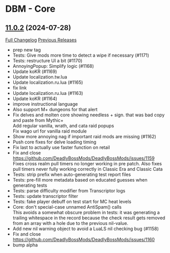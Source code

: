 # DBM - Core

## [11.0.2](https://github.com/DeadlyBossMods/DeadlyBossMods/tree/11.0.2) (2024-07-28)
[Full Changelog](https://github.com/DeadlyBossMods/DeadlyBossMods/compare/11.0.1...11.0.2) [Previous Releases](https://github.com/DeadlyBossMods/DeadlyBossMods/releases)

- prep new tag  
- Tests: Give mods more time to detect a wipe if necessary (#1171)  
- Tests: restructure UI a bit (#1170)  
- AnnoyingPopup: Simplify logic (#1168)  
- Update koKR (#1169)  
- Update localization.tw.lua  
- Update localization.ru.lua (#1165)  
- fix link  
- Update localization.ru.lua (#1163)  
- Update koKR (#1164)  
- improve instructional language  
- Also support M+ dungeons for that alert  
- Fix delves and molten core showing needless + sign. that was bad copy and paste from Mythic+  
    Add regular vanilla, wrath, and cata raid popups  
    Fix wago url for vanilla raid module  
- Show more annoying nag if important raid mods are missing (#1162)  
- Push core fixes for delve loading timing  
- Fix last to actually use faster function on retail  
- Fix and close https://github.com/DeadlyBossMods/DeadlyBossMods/issues/1159  
    Fixes cross realm pull timers no longer working in pre patch. Also fixes pull timers never fully working correctly in Classic Era and Classic Cata  
- Tests: strip prefix when auto-generating test report files  
- Tests: pre-fill more metadata based on educated guesses when generating tests  
- Tests: parse difficulty modifier from Transcriptor logs  
- Tests: update transcriptor filter  
- Tests: fake player debuff on test start for MC heat levels  
- Core: don't special-case unnamed AntiSpam() calls  
    This avoids a somewhat obscure problem in tests: it was generating a  
    trailing whitespace in the record because the check result gets removed  
    from an array with a hole due to the previous nil-value.  
- Add new nil warning object to avoid a LuaLS nil checking bug (#1158)  
- Fix and close https://github.com/DeadlyBossMods/DeadlyBossMods/issues/1160  
- bump alpha  
